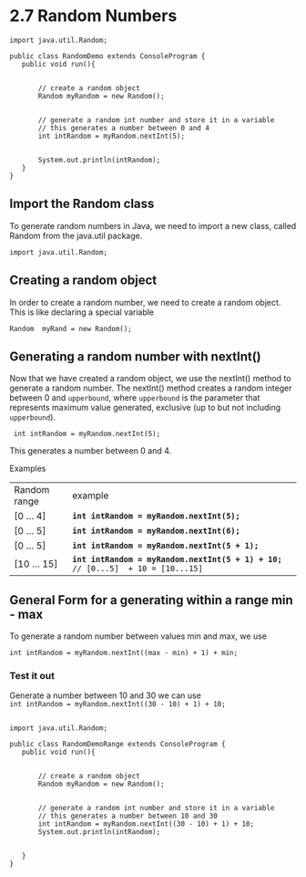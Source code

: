 # 2.7 Random Numbers

```
import java.util.Random;

public class RandomDemo extends ConsoleProgram {
   public void run(){


       // create a random object
       Random myRandom = new Random();


       // generate a random int number and store it in a variable
       // this generates a number between 0 and 4
       int intRandom = myRandom.nextInt(5);


       System.out.println(intRandom);
   }
}
```

## Import the Random class

To generate random numbers in Java, we need to import a new class, called Random from the java.util package.


```
import java.util.Random;
```



## Creating a random object

In order to create a random number, we need to create a random object.  This is like declaring a special variable


```
Random  myRand = new Random();
```



## Generating a random number with nextInt()

Now that we have created a random object, we use the nextInt() method to generate a random number.  The nextInt() method creates a random integer between 0 and `upperbound`,  where `upperbound` is the parameter that represents maximum value generated, exclusive (up to but not including `upperbound`).


```
 int intRandom = myRandom.nextInt(5);
```


This generates a number between 0 and 4.

Examples


<table>
  <tr>
   <td>Random range
   </td>
   <td>example
   </td>
  </tr>
  <tr>
   <td>[0 … 4]
   </td>
   <td><strong><code>int intRandom = myRandom.nextInt(5);</code></strong>
   </td>
  </tr>
  <tr>
   <td>[0 … 5]
   </td>
   <td><strong><code>int intRandom = myRandom.nextInt(6);</code></strong>
   </td>
  </tr>
  <tr>
   <td>[0 … 5]
   </td>
   <td><strong><code>int intRandom = myRandom.nextInt(5 + 1);</code></strong>
   </td>
  </tr>
  <tr>
   <td>[10 … 15]
   </td>
   <td><strong><code>int intRandom = myRandom.nextInt(5 + 1) + 10;</code></strong>
<code>// [0...5]  + 10 = [10...15]</code>
   </td>
  </tr>
</table>



## General Form for a generating within a range min - max

To generate a random number between values min and max, we use


```
int intRandom = myRandom.nextInt((max - min) + 1) + min;
```



### Test it out

Generate a number between 10 and 30 we can use   
`int intRandom = myRandom.nextInt((30 - 10) + 1) + 10;`


```

import java.util.Random;

public class RandomDemoRange extends ConsoleProgram {
   public void run(){


       // create a random object
       Random myRandom = new Random();


       // generate a random int number and store it in a variable
       // this generates a number between 10 and 30
       int intRandom = myRandom.nextInt((30 - 10) + 1) + 10;      
       System.out.println(intRandom);


   }
}
```
